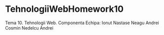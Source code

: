 # TehnologiiWebHomework10

Tema 10. Tehnologii Web.
Componenta Echipa:
Ionut Nastase
Neagu Andrei Cosmin
Nedelcu Andrei











